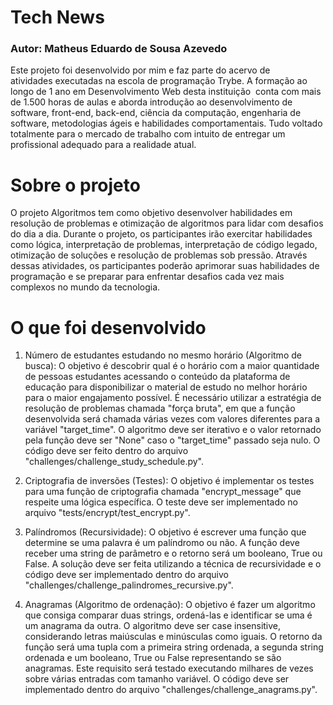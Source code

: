 # Tech News
### Autor: Matheus Eduardo de Sousa Azevedo

Este projeto foi desenvolvido por mim e faz parte do acervo de atividades executadas na escola de programação Trybe. A formação ao longo de 1 ano em Desenvolvimento Web desta instituição  conta com mais de 1.500 horas de aulas e aborda introdução ao desenvolvimento de software, front-end, back-end, ciência da computação, engenharia de software, metodologias ágeis e habilidades comportamentais. Tudo voltado totalmente para o mercado de trabalho com intuito de entregar um profissional adequado para a realidade atual. 

# Sobre o projeto

O projeto Algoritmos tem como objetivo desenvolver habilidades em resolução de problemas e otimização de algoritmos para lidar com desafios do dia a dia. Durante o projeto, os participantes irão exercitar habilidades como lógica, interpretação de problemas, interpretação de código legado, otimização de soluções e resolução de problemas sob pressão. Através dessas atividades, os participantes poderão aprimorar suas habilidades de programação e se preparar para enfrentar desafios cada vez mais complexos no mundo da tecnologia.

# O que foi desenvolvido

1.  Número de estudantes estudando no mesmo horário (Algoritmo de busca): O objetivo é descobrir qual é o horário com a maior quantidade de pessoas estudantes acessando o conteúdo da plataforma de educação para disponibilizar o material de estudo no melhor horário para o maior engajamento possível. É necessário utilizar a estratégia de resolução de problemas chamada "força bruta", em que a função desenvolvida será chamada várias vezes com valores diferentes para a variável "target_time". O algoritmo deve ser iterativo e o valor retornado pela função deve ser "None" caso o "target_time" passado seja nulo. O código deve ser feito dentro do arquivo "challenges/challenge_study_schedule.py".
    
2.  Criptografia de inversões (Testes): O objetivo é implementar os testes para uma função de criptografia chamada "encrypt_message" que respeite uma lógica específica. O teste deve ser implementado no arquivo "tests/encrypt/test_encrypt.py".
    
3.  Palíndromos (Recursividade): O objetivo é escrever uma função que determine se uma palavra é um palíndromo ou não. A função deve receber uma string de parâmetro e o retorno será um booleano, True ou False. A solução deve ser feita utilizando a técnica de recursividade e o código deve ser implementado dentro do arquivo "challenges/challenge_palindromes_recursive.py".
    
4.  Anagramas (Algoritmo de ordenação): O objetivo é fazer um algoritmo que consiga comparar duas strings, ordená-las e identificar se uma é um anagrama da outra. O algoritmo deve ser case insensitive, considerando letras maiúsculas e minúsculas como iguais. O retorno da função será uma tupla com a primeira string ordenada, a segunda string ordenada e um booleano, True ou False representando se são anagramas. Este requisito será testado executando milhares de vezes sobre várias entradas com tamanho variável. O código deve ser implementado dentro do arquivo "challenges/challenge_anagrams.py".
